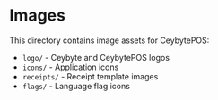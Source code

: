 # Images

This directory contains image assets for CeybytePOS:

- `logo/` - Ceybyte and CeybytePOS logos
- `icons/` - Application icons
- `receipts/` - Receipt template images
- `flags/` - Language flag icons
